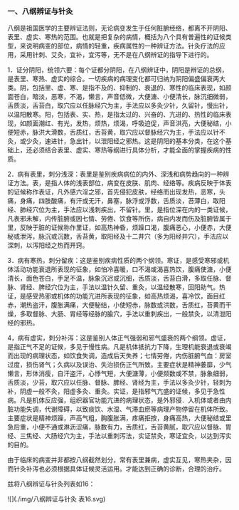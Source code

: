 ### 一、八纲辨证与针灸

八纲是祖国医学的主要辨证法则，无论病变发生于任何脏腑经络，都离不开阴阳、表里、虚实、寒热的范围。也就是把复杂的病情，概括为八个具有普遍性的证候类型，来说明病变的部位，病情的轻重，疾病属性的一种辨证方法。针灸疗法的应用，采用针刺、艾灸，宜补，宜泻等，无不是在八纲辨证的指导下进行的。


1．证分阴阳，统领六要：每个证都分阴阳，在八纲辨证中，阴阳是辨证的总纲，是表里、寒热、虚实的综合。一切疾病的病理变化都可归纳为阴阳偏盛偏衰两大类。阴，包括里、虚、寒、是指不及的、抑制的、衰退的、寒性的临床表现，如颜面苍白，暗淡，恶寒，不渴，懒言，声音低微，大便溏、小便清长，脉沉细微弱，舌质淡，舌苔白，取穴应以任脉经穴为主，手法应以多灸少针，久留针，慢出针，以温阳散寒。阳，包括表、实、热，是指太过的、兴奋的、亢进的、热性的临床表现，如颜面潮红、有光，发热，烦热，烦渴，呼吸迫促，声音洪亮，大便秘结，小便短赤，脉洪大滑数，舌质红，舌苔黄，取穴应以督脉经穴为主，手法应以针不灸，或少灸，速进针，急出针，以泄阳经之邪热。这是阴阳的基本分类，在这个基础上，还必须结合表里、虚实、寒热等纲进行具体分析，才能全面的掌握疾病的性质。


2．病有表里，刺分浅深：表里是鉴别疾病病位的内外、深浅和病势趋向的一种辨证方法。表，是指人体的浅表部位，病变在皮朕、肌肉、经络等。疾病反映于体表的证候称作表证，凡外感六淫之邪，首先侵犯皮肤，经络而出现发热，恶寒，头痛，身痛，四肢酸痛，有汗或无汗，鼻塞，脉浮或浮数，舌质淡，苔薄白，取阳经、肺经穴位为主，手法应以浅刺疾出，不留针。里，是指位深在内的一类证候，凡表邪未解，内传脏腑或因七情、劳倦、饮食等所伤，病自内发而伤及脏腑皆属于里，反映于脏的证候称作里证，如高热神昏，烦躁口渴，腹痛恶心，小便赤，大便秘或泄泻，脉沉或沉数，舌苔黄，取阳经及十二井穴（多为阳经井穴），手法应以深刺，以泻阳经之热而开窍。


3．病有寒热，刺分留疾：这是鉴别疾病性质的两个纲领。寒证，是感受寒邪或机体活动功能衰退所表现的征象，如怕冷喜暖，口不渴或渴喜热饮，腹痛使溏，小便清长，面色苍白，手足不温，脉象沉迟或沉细，舌质淡，舌苔白滑，多取任脉、督脉、肾经、脾经穴位为主，手法以温针久留、重灸，以温经散寒，回阳助气。热证，是感受热邪或机体的功能亢进所表现的征象，如高热烦渴，喜冷饮，面目红赤，潮热盗汗，腹胀满痛，大便秘结，小使短赤，脉数或洪数，舌质红，苔黄而干燥，多取督脉、大肠、胃经等经脉的腧穴，手法以重刺疾出，一般禁灸，以清泄阳经的邪热。


4，病有虚实，刺分补泻：这是鉴别人体正气强弱和邪气盛衰的两个纲领。虚证，是指正气不足的证候，多见于慢性病。凡是机体抵抗力下降，生理机能衰退或衰竭而出现的病理状态，如饮食失调，造成后天失养；七情劳倦，内伤脏腑气血：房室过度，损伤肾气；久病以及误治、失治损伤正气所致。主要症状是精神萎靡，少气懒言，形体消瘦，自汗盗汗，心悸气短，大便溏薄，小便频数或不禁，脉象细弱，舌质淡，少苔，取穴应以任脉、督脉、脾经、肾经为主，手法以多灸少针，轻刺为补，阴虚一般不灸，阳虚多灸、重灸。实证，是指邪气亢盛的证候，多见于急性病。凡是机体反应强，组织器官功能亢进的病理状态，是外邪侵．入机体或者由内脏功能失调，代谢障碍，以致痰饮、水湿、气滞血瘀等病理产物停留在机体所致。主要症状是精神烦躁，声高气粗，胸腹胀满，疼痛拒按，身痛高热，大便秘结或里急后重，小便不通或淋沥涩痛，脉数有力，舌质红，舌苔黄腻，取穴应以督脉、胃经、三焦经、大肠经穴为主，手法以重刺泻法，实证禁灸，寒证宜灸，以达到泻实的目的。

由于临床的病变并非都按八纲截然划分，常有表里兼病，虚实互见，寒热夹杂，因而针灸补泻也必须根据具体证候灵活运用。才能达到正确的诊断，合理的治疗。

兹将八纲辨证与针灸列表如16：

![](./img/八纲辨证与针灸 表16.svg)

